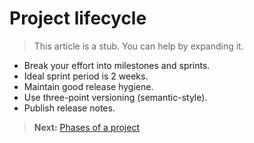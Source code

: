 <h1 class='chapter-h1'>Project lifecycle</h1>

<blockquote class='stub-quote'>This article is a stub. You can help by expanding it. <!-- TODO --></blockquote>

- Break your effort into milestones and sprints.
- Ideal sprint period is 2 weeks.
- Maintain good release hygiene.
- Use three-point versioning (semantic-style).
- Publish release notes.

> **Next:** [Phases of a project](phases.md)
